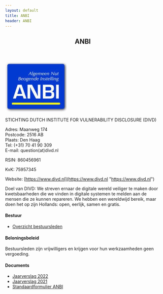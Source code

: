```yaml
---
layout: default
title: ANBI
header: ANBI
---
```

<header><h2>ANBI</h2></header>

![ANBI logo](/images/ANBI.jpg)

STICHTING DUTCH INSTITUTE FOR VULNERABILITY DISCLOSURE (DIVD)

Adres: Maanweg 174<br>Postcode: 2516 AB<br>Plaats: Den Haag<br>Tel: (+31) 70 41 90 309<br>E-mail: question(at)divd.nl

RSIN: 860456961

KvK: 75957345

Website: [https://www.divd.nl](https://www.divd.nl "https://www.divd.nl")

Doel van DIVD: We streven ernaar de digitale wereld veiliger te maken door kwetsbaarheden die we vinden in digitale systemen te melden aan de mensen die ze kunnen repareren. We hebben een wereldwijd bereik, maar doen het op zijn Hollands: open, eerlijk, samen en gratis.

#### Bestuur

* [Overzicht bestuursleden](/uploads/uittreksel_handelsregister_75957345.pdf "Overzicht bestuursleden")

#### Beloningsbeleid

Bestuursleden zijn vrijwilligers en krijgen voor hun werkzaamheden geen vergoeding.

#### Documents

* [Jaarverslag 2022](/uploads/DIVD%20jaarverslag%202022.pdf)
* [Jaarverslag 2021](/uploads/DIVD%20jaarverslag%202021.pdf)
* [Standaardformulier ANBI](Standaardformulier%20ANBI.pdf)

